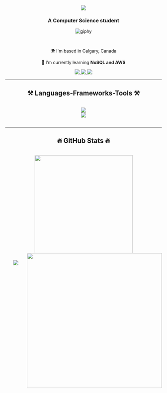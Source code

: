 <h1 align="center">
    <img src="https://readme-typing-svg.herokuapp.com/?font=Righteous&size=35&center=true&vCenter=true&width=500&height=70&duration=4000&lines=Hi+There+👋;+I'm+Viet+Ho!;" />
</h1>

<h3 align="center">A Computer Science student</h3>

<p align="center">
  <img src="https://media.tenor.com/Yzeh4Z4UQuAAAAAC/viciadoemcodar.gif" alt="giphy" />
</p>

<br/>

<div align="center">

 🌍 I'm based in Calgary, Canada
 
 🌱 I’m currently learning **NoSQL and AWS**
 
 </div>

<div align="center"> 
  <a href="mailto:vietho0511@gmail.com">
    <img src="https://img.shields.io/badge/Gmail-333333?style=for-the-badge&logo=gmail&logoColor=red" />
  </a>
  <a href="https://www.linkedin.com/in/vietxho/" target="_blank">
    <img src="https://img.shields.io/badge/LinkedIn-0077B5?style=for-the-badge&logo=linkedin&logoColor=white" target="_blank" />
  </a>
  <a href="https://vietho.ca" target="_blank">
     <img src="https://img.shields.io/badge/Portfolio-FF5722?style=for-the-badge&logo=todoist&logoColor=white" target="_blank" />
  </a>
</div>

<hr/>

<h2 align="center">⚒️ Languages-Frameworks-Tools ⚒️</h2>
<br/>
<div align="center">
    <img src="https://skillicons.dev/icons?i=py,java,cpp,js,html,css,ruby,r,latex,vscode,eclipse,androidstudio" /><br>
    <img src="https://skillicons.dev/icons?i=bootstrap,tailwind,react,nodejs,wordpress,rails,mysql,postman,heroku,vercel,figma,github,git" /><br>
</div>
<br/>

<hr/>

<h2 align="center">🔥 GitHub Stats 🔥</h2>
<br>
<div align=center>
  <a href="#" title="viet-ho">
    <img width="315" align="centre" src="https://github-readme-stats.vercel.app/api/top-langs/?username=viet-ho&title_color=61dafb&text_color=ffffff&icon_color=61dafb&bg_color=20232a&langs_count=8&layout=compact&border_color=61dafb&hide_border=true" />
  </a>
  <a href="#" title="viet-ho">
    <img align="right" width="434" src="https://github-readme-stats.vercel.app/api?username=viet-ho&show_icons=true&theme=react&border_color=61dafb&hide_border=true" />
  </a>
</div>

<h3 align="center">
    <img src="https://readme-typing-svg.herokuapp.com/?font=Righteous&size=25&center=true&vCenter=true&width=500&height=70&duration=4000&lines=Thanks+for+visiting+🩵;+Shoot+me+a+message!;I'm+always+down+to+collab+✌️">
</h3>
